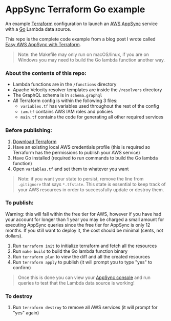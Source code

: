 # AppSync Terraform Go example

An example [Terraform](https://www.terraform.io/) configuration to launch an [AWS AppSync](https://aws.amazon.com/appsync/) service with a [Go](https://golang.org/) Lambda data source.

This repo is the complete code example from a blog post I wrote called [Easy AWS AppSync with Terraform](https://elopmental.dev/easy-appsync-with-terraform/).

> Note: the Makefile may only run on macOS/linux, if you are on Windows you may
> need to build the Go lambda function another way.

### About the contents of this repo:

- Lambda functions are in the `/functions` directory
- Apache Velocity resolver templates are inside the `/resolvers` directory
- The GraphQL schema is in `schema.graphql`
- All Terraform config is within the following 3 files:
  - `variables.tf` has variables used throughout the rest of the config
  - `iam.tf` contains AWS IAM roles and policies
  - `main.tf` contains the code for generating all other required services

### Before publishing:

1. [Download Terraform](https://www.terraform.io/downloads.html)
1. Have an existing local AWS credentials profile (this is required so Terraform has the permissions to publish your AWS service)
1. Have Go installed (required to run commands to build the Go lambda function)
1. Open `variables.tf` and set them to whatever you want

> Note: if you want your state to persist, remove the line from `.gitignore` that says `*.tfstate`. This state is essential to keep track of your AWS resources in order to successfully update or destroy them.

### To publish:

Warning: this will fall within the free tier for AWS, however if you have had your account for longer than 1 year you may be charged a small amount for executing AppSync queries since the free tier for AppSync is only 12 months. If you still want to deploy it, the cost should be minimal (cents, not dollars).

1. Run `terraform init` to initialize terraform and fetch all the resources
1. Run `make build` to build the Go lambda function binary
1. Run `terraform plan` to view the diff and all the created resources
1. Run `terraform apply` to publish (it will prompt you to type "yes" to confirm)

> Once this is done you can view your [AppSync console](https://console.aws.amazon.com/appsync/home) and run queries to test that the Lambda data source is working!

### To destroy

1. Run `terraform destroy` to remove all AWS services (it will prompt for "yes" again)
